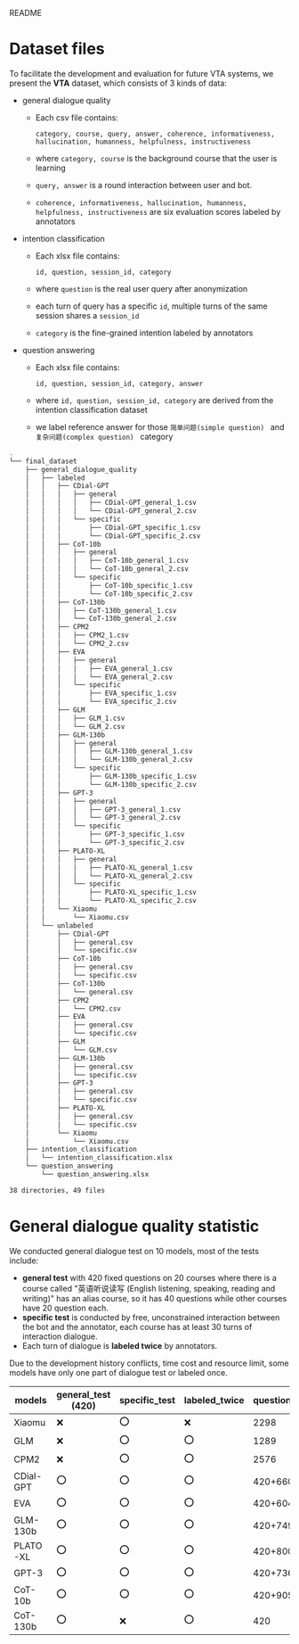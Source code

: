 README

# Dataset files

To facilitate the development and evaluation for future VTA systems, we present the **VTA** dataset, which consists of 3 kinds of data: 

- general dialogue quality

  - Each csv file contains:

    `category, course, query, answer, coherence, informativeness, hallucination, humanness, helpfulness, instructiveness`

  - where `category, course` is the background course that the user is learning
  - `query, answer` is a round interaction between user and bot.
  - `coherence, informativeness, hallucination, humanness, helpfulness, instructiveness` are six evaluation scores labeled by annotators

- intention classification

  - Each xlsx file contains:

    `id, question, session_id, category`

  - where `question` is the real user query after anonymization

  - each turn of query has a specific `id`, multiple turns of the same session shares a `session_id`

  - `category` is the fine-grained intention labeled by annotators

- question answering

  - Each xlsx file contains:

    `id, question, session_id, category, answer`

  - where `id, question, session_id, category` are derived from the intention classification dataset

  - we label reference answer for those `简单问题(simple question) ` and `复杂问题(complex question) ` category

```bash
.
└── final_dataset
    ├── general_dialogue_quality
    │   ├── labeled
    │   │   ├── CDial-GPT
    │   │   │   ├── general
    │   │   │   │   ├── CDial-GPT_general_1.csv
    │   │   │   │   └── CDial-GPT_general_2.csv
    │   │   │   └── specific
    │   │   │       ├── CDial-GPT_specific_1.csv
    │   │   │       └── CDial-GPT_specific_2.csv
    │   │   ├── CoT-10b
    │   │   │   ├── general
    │   │   │   │   ├── CoT-10b_general_1.csv
    │   │   │   │   └── CoT-10b_general_2.csv
    │   │   │   └── specific
    │   │   │       ├── CoT-10b_specific_1.csv
    │   │   │       └── CoT-10b_specific_2.csv
    │   │   ├── CoT-130b
    │   │   │   ├── CoT-130b_general_1.csv
    │   │   │   └── CoT-130b_general_2.csv
    │   │   ├── CPM2
    │   │   │   ├── CPM2_1.csv
    │   │   │   └── CPM2_2.csv
    │   │   ├── EVA
    │   │   │   ├── general
    │   │   │   │   ├── EVA_general_1.csv
    │   │   │   │   └── EVA_general_2.csv
    │   │   │   └── specific
    │   │   │       ├── EVA_specific_1.csv
    │   │   │       └── EVA_specific_2.csv
    │   │   ├── GLM
    │   │   │   ├── GLM_1.csv
    │   │   │   └── GLM_2.csv
    │   │   ├── GLM-130b
    │   │   │   ├── general
    │   │   │   │   ├── GLM-130b_general_1.csv
    │   │   │   │   └── GLM-130b_general_2.csv
    │   │   │   └── specific
    │   │   │       ├── GLM-130b_specific_1.csv
    │   │   │       └── GLM-130b_specific_2.csv
    │   │   ├── GPT-3
    │   │   │   ├── general
    │   │   │   │   ├── GPT-3_general_1.csv
    │   │   │   │   └── GPT-3_general_2.csv
    │   │   │   └── specific
    │   │   │       ├── GPT-3_specific_1.csv
    │   │   │       └── GPT-3_specific_2.csv
    │   │   ├── PLATO-XL
    │   │   │   ├── general
    │   │   │   │   ├── PLATO-XL_general_1.csv
    │   │   │   │   └── PLATO-XL_general_2.csv
    │   │   │   └── specific
    │   │   │       ├── PLATO-XL_specific_1.csv
    │   │   │       └── PLATO-XL_specific_2.csv
    │   │   └── Xiaomu
    │   │       └── Xiaomu.csv
    │   └── unlabeled
    │       ├── CDial-GPT
    │       │   ├── general.csv
    │       │   └── specific.csv
    │       ├── CoT-10b
    │       │   ├── general.csv
    │       │   └── specific.csv
    │       ├── CoT-130b
    │       │   └── general.csv
    │       ├── CPM2
    │       │   └── CPM2.csv
    │       ├── EVA
    │       │   ├── general.csv
    │       │   └── specific.csv
    │       ├── GLM
    │       │   └── GLM.csv
    │       ├── GLM-130b
    │       │   ├── general.csv
    │       │   └── specific.csv
    │       ├── GPT-3
    │       │   ├── general.csv
    │       │   └── specific.csv
    │       ├── PLATO-XL
    │       │   ├── general.csv
    │       │   └── specific.csv
    │       └── Xiaomu
    │           └── Xiaomu.csv
    ├── intention_classification
    │   └── intention_classification.xlsx
    └── question_answering
        └── question_answering.xlsx

38 directories, 49 files
```

# General dialogue quality statistic

We conducted general dialogue test on 10 models, most of the tests include:

- **general test** with 420 fixed questions on 20 courses where there is a course called "英语听说读写 (English listening, speaking, reading and writing)" has an alias course, so it has 40 questions while other courses have 20 question each.
- **specific test** is conducted by free, unconstrained interaction between the bot and the annotator, each  course has at least 30 turns of interaction dialogue.
- Each turn of dialogue is **labeled twice** by annotators.

Due to the development history conflicts, time cost and resource limit, some models have only one part of dialogue test or labeled once.

| models    | general_test (420) | specific_test | labeled_twice | question_numbers |
| --------- | ------------------ | ------------- | ------------- | ---------------- |
| Xiaomu    | ❌                  | ⭕️             | ❌             | 2298             |
| GLM       | ❌                  | ⭕️             | ⭕️             | 1289             |
| CPM2      | ❌                  | ⭕️             | ⭕️             | 2576             |
| CDial-GPT | ⭕️                  | ⭕️             | ⭕️             | 420+660          |
| EVA       | ⭕️                  | ⭕️             | ⭕️             | 420+604          |
| GLM-130b  | ⭕️                  | ⭕️             | ⭕️             | 420+749          |
| PLATO-XL  | ⭕️                  | ⭕️             | ⭕️             | 420+800          |
| GPT-3     | ⭕️                  | ⭕️             | ⭕️             | 420+736          |
| CoT-10b   | ⭕️                  | ⭕️             | ⭕️             | 420+905          |
| CoT-130b  | ⭕️                  | ❌             | ⭕️             | 420              |

